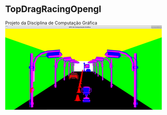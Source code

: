 # TopDragRacingOpengl
Projeto da Disciplina de Computação Gráfica
![alt tag](https://github.com/BCC-UTFPR/TopDragRacingOpengl/blob/master/exemploGame.png)
